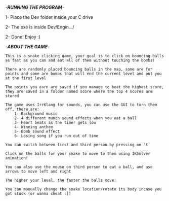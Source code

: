 *-*************************************RUNNING THE PROGRAM*************************************-*

1- Place the Dev folder inside your C drive

2- The exe is inside Dev/Engin.../

2- Done! Enjoy :)


*-**********************************ABOUT THE GAME**********************************-*

	This is a snake clicking game, your goal is to click on bouncing balls as fast as you can and eat all of them without touching the bombs!

	There are randomly placed bouncing balls in the map, some are for points and some are bombs that will end the current level and put you at the first level

	The points you earn are saved if you manage to beat the highest score, they are saved in a folder named score where the top 4 scores are stored

	The game uses IrrKlang for sounds, you can use the GUI to turn them off, there are:
		1- Background music
		2- 4 different munch sound effects when you eat a ball
		3- Heart beats as the timer gets low
		4- Winning anthem
		5- Bomb sound effect
		6- Losing song if you run out of time
	
	You can switch between first and third person by pressing on 't'
	
	Click on the balls for your snake to move to them using IKSolver animation!

	You can also use the mouse on third person to eat a ball, and use arrows to move left and right

	The higher your level, the faster the balls move!

	You can manually change the snake location/rotate its body incase you got stuck (or wanna cheat :])


